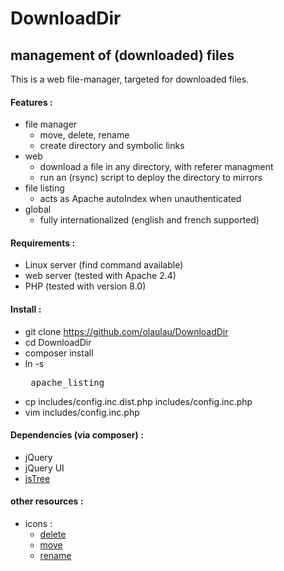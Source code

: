 # DownloadDir


## management of (downloaded) files

This is a web file-manager, targeted for downloaded files.


#### Features :
- file manager
	- move, delete, rename
	- create directory and symbolic links
- web
	- download a file in any directory, with referer managment
	- run an (rsync) script to deploy the directory to mirrors
- file listing
	- acts as Apache autoIndex when unauthenticated
- global
	- fully internationalized (english and french supported)
	
#### Requirements :
- Linux server (find command available)
- web server (tested with Apache 2.4)
- PHP (tested with version 8.0)


#### Install :
- git clone https://github.com/olaulau/DownloadDir
- cd DownloadDir
- composer install
- ln -s <listing dir> apache_listing
- cp includes/config.inc.dist.php includes/config.inc.php
- vim includes/config.inc.php


#### Dependencies (via composer) :
- jQuery
- jQuery UI
- [jsTree](https://www.jstree.com/)


#### other resources :
- icons :  
	- [delete](https://www.iconfinder.com/icons/197210/delete_meanicons_remove_icon#size=512)  
	- [move](https://www.iconfinder.com/icons/298775/directory_file_symlink_icon#size=128)  
	- [rename](http://wiki.geogebra.org/en/File:Menu-edit-rename.svg)  
